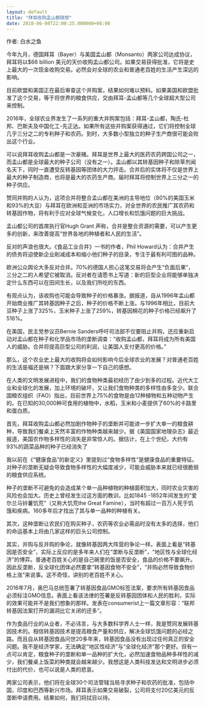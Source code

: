 ```yaml
---
layout: default
title: "拜耳收购孟山都随想"
date: 2018-06-08T22:00:25.000000+08:00
---
```


作者: 白水之鱼

今年九月，德国拜耳（Bayer）与美国孟山都（Monsanto）两家公司达成协议，拜耳将以$66 billion 美元的天价收购孟山都公司。如果交易获得批准，它将是史上最大的一次现金收购交易。必然会对全球的农业和普通老百姓的生活产生深远的影响。

目前欧盟和美国正在最后审查这个并购案，结果如何难以预料。如果美国和欧盟批准了这个交易，等于将世界的粮食供应，交由拜耳-孟山都等几个全球超大型公司来控制。

2016年，全球农业界发生了一系列的重大并购案包括：拜耳-孟山都，陶氏-杜邦、巴斯夫及中国化工-先正达。如果所有这些并购案获得通过，它们将控制全球几乎三分之二的专利种子和农药。到时，大多数小型独立的种子生产商很可能会败出这个行业。

可以说拜耳收购孟山都是一次豪赌。拜耳是世界上最大的医药农药跨国公司之一，而孟山都是全球最大的种子公司（没有之一）。孟山都以其转基因种子和除草剂闻名天下，同时一直遭受反转基因等团体的大力抨击。合并后的实体将不仅是世界上最大的种子制造商，也将是最大的农药生产商。届时拜耳将控制世界上三分之一的种子供应。

赞同并购的人认为，这项合并将整合孟山都在美洲的主导地位（80%的美国玉米和93%的大豆）与拜耳在欧洲和亚洲的市场实力，对全世界的农民推广其农药和转基因作物，将有利于应对全球气候变化，人口增长和饥饿问题的巨大挑战。

孟山都公司的首席执行官Hugh Grant 声称，合并是整合资源的需要，可以产生更多的创新，来改善提高“世界各地的种植者和人民的生活”。

反对的声浪也很大。《食品工业合并》一书的作者，Phil Howard认为：合并产生的债务将迫使新企业削减成本和缩小他们种子的目录，专注于最有利可图的品种。

欧洲公众舆论大多反对合并。70%的德国人担心这笔交易将会产生“负面后果”，三分之二的人希望它被取消。反对者在请愿书上写道：新的巨型企业将能够单独决定什么东西可以在田间生长，以及我们所吃的东西。

有观点认为，该收购也可能会导致种子的价格暴涨。据报道，自从1996年孟山都开始商业推广其转基因种子之后，种子的价格不断上涨。与1996年相比，目前大豆种子上涨了325%，玉米种子上涨了259%，转基因棉花的种子价格已经飙升了516%。

在美国，民主党参议员Bernie Sanders呼吁司法部不仅要阻止并购，还应重新启动对孟山都在种子和化学品市场的垄断调查：“收购孟山都，拜耳将成为所有美国人的威胁。合并将提高巨型公司的利润，让美国人支付更高的价格。”

那么，这个农业史上最大的收购将会如何影响今后全球农业的发展？对普通老百姓的生活是福还是祸？下面跟大家分享一下自己的感想。

在人类的文明发展进程中，我们的食物种类最初经历了由少到多的过程。近代大工业和全球化的发展，加上环境的破坏，又让我们食物种类的多样性由多变少。联合国粮农组织（FAO）指出，目前世界上75%的食物是由12种植物和五种动物产生的。在已知的30,000种可食用的植物中，水稻，玉米和小麦提供了60%的卡路里和蛋白质。

首先，拜耳收购孟山都必然加剧作物种子的垄断并可能进一步扩大单一的粮食耕种，导致我们餐桌上天然丰富的作物种类越来越少。据《美国国家地理杂志》最近报道，美国农作物多样性的消失是非常惊人的。据估计，在上个世纪，大约有93%的蔬菜品种的种子已经消失了

我以前在《“健康食品”的新定义》里提到过“食物多样性”是健康食品的重要特征。对种子的垄断无疑会导致食物多样性的大幅度减少，可能会威胁本来就已经很脆弱的粮食供应系统。

种子的垄断不可避免的会造成某个单一品种植物的种植面积加大，同时农业灾害的风险也会加大。历史上曾经发生过这方面的教训，比如1845 -1852年间发生的“爱尔兰马铃薯饥荒”（又称大饥荒the Great Famine），当时有超过一百万人死于饥饿和疾病。160多年后才找出了其与单一品种的种植有关。

其次，这种垄断让农民们在购买种子，农药等农业必需品时没有太多的选择，他们的命运基本上将由几家这样的巨头公司控制。

其实，并购与反并购的争论，就像转基因两大阵营的争论一样。表面上看是“转基因是否安全”，实际上反应的是多年来人们在“垄断与反垄断”，“地区性与全球化经济”的博弈。普通老百姓关心的是自己碗里的饭是否安全，食品的价格不要飙升。因此反垄断，反全球化团体必然要拿“转基因食物不安全”，“并购必然导致食物价格上涨”来说事。这不奇怪，讲别的老百姓不关心。

2016年7月，奥巴马总统签署了转基因食品GMO标签法案，要求所有转基因食品必须标注GMO信息。表面上看该法律的签署是反转基因团体和人民的胜利，实际的效果可能并不是我们想象的那样。发表在consumerist上一篇文章形容：“联邦转基因法案打开的漏洞比它关闭的还多”。

作为食品行业的从业者，不必讳言，与大多数科学界人士一样，我是赞同发展转基因技术的。相信转基因技术是提高粮食产量和供应，解决全球饥饿问题的必经之路。而且自从转基因食品问世20多年来，转基因食品没有出现过任何真正的安全问题。我不是经济学家，无法确定“地区性经济”与“全球化经济”那个更好。但有一点可以肯定，粮食种子的垄断和单一品种的扩大化，必然加速食物品种多样性的减少，我们餐桌上饭菜的种类就会越来越少。我想这是人类科技发达和文明进步必须付出的代价，也可以说是人类的悲哀。

两家公司表示，他们将在全球30个司法管辖当局寻求种子和农药的批准，包括中国，印度和巴西等新兴市场。拜耳表示如果交易破裂，公司将支付20亿美元的反垄断申请费用。结果如何，我们将拭目以待。

